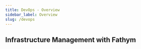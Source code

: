 ```yaml
---
title: DevOps - Overview
sidebar_label: Overview
slug: /devops
---
```


## Infrastructure Management with Fathym
